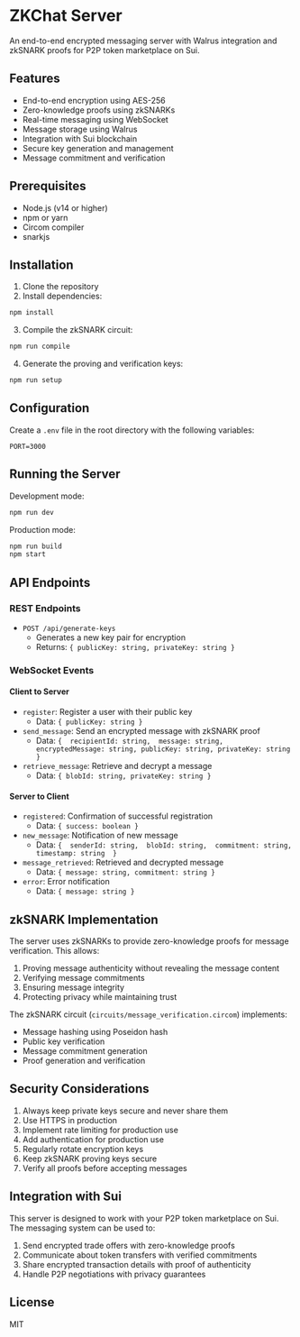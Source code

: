 # ZKChat Server

An end-to-end encrypted messaging server with Walrus integration and zkSNARK proofs for P2P token marketplace on Sui.

## Features

- End-to-end encryption using AES-256
- Zero-knowledge proofs using zkSNARKs
- Real-time messaging using WebSocket
- Message storage using Walrus
- Integration with Sui blockchain
- Secure key generation and management
- Message commitment and verification

## Prerequisites

- Node.js (v14 or higher)
- npm or yarn
- Circom compiler
- snarkjs

## Installation

1. Clone the repository
2. Install dependencies:
```bash
npm install
```

3. Compile the zkSNARK circuit:
```bash
npm run compile
```

4. Generate the proving and verification keys:
```bash
npm run setup
```

## Configuration

Create a `.env` file in the root directory with the following variables:
```
PORT=3000
```

## Running the Server

Development mode:
```bash
npm run dev
```

Production mode:
```bash
npm run build
npm start
```

## API Endpoints

### REST Endpoints

- `POST /api/generate-keys`
  - Generates a new key pair for encryption
  - Returns: `{ publicKey: string, privateKey: string }`

### WebSocket Events

#### Client to Server
- `register`: Register a user with their public key
  - Data: `{ publicKey: string }`
- `send_message`: Send an encrypted message with zkSNARK proof
  - Data: `{ 
      recipientId: string, 
      message: string, 
      encryptedMessage: string,
      publicKey: string,
      privateKey: string 
    }`
- `retrieve_message`: Retrieve and decrypt a message
  - Data: `{ blobId: string, privateKey: string }`

#### Server to Client
- `registered`: Confirmation of successful registration
  - Data: `{ success: boolean }`
- `new_message`: Notification of new message
  - Data: `{ 
      senderId: string, 
      blobId: string, 
      commitment: string,
      timestamp: string 
    }`
- `message_retrieved`: Retrieved and decrypted message
  - Data: `{ message: string, commitment: string }`
- `error`: Error notification
  - Data: `{ message: string }`

## zkSNARK Implementation

The server uses zkSNARKs to provide zero-knowledge proofs for message verification. This allows:

1. Proving message authenticity without revealing the message content
2. Verifying message commitments
3. Ensuring message integrity
4. Protecting privacy while maintaining trust

The zkSNARK circuit (`circuits/message_verification.circom`) implements:
- Message hashing using Poseidon hash
- Public key verification
- Message commitment generation
- Proof generation and verification

## Security Considerations

1. Always keep private keys secure and never share them
2. Use HTTPS in production
3. Implement rate limiting for production use
4. Add authentication for production use
5. Regularly rotate encryption keys
6. Keep zkSNARK proving keys secure
7. Verify all proofs before accepting messages

## Integration with Sui

This server is designed to work with your P2P token marketplace on Sui. The messaging system can be used to:

1. Send encrypted trade offers with zero-knowledge proofs
2. Communicate about token transfers with verified commitments
3. Share encrypted transaction details with proof of authenticity
4. Handle P2P negotiations with privacy guarantees

## License

MIT 